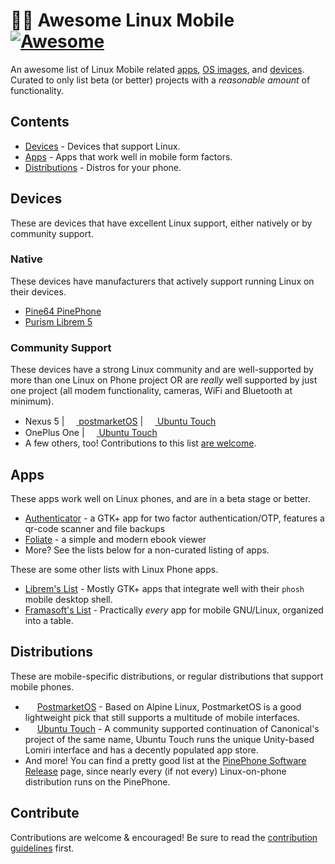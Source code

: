 # 🐧📱 Awesome Linux Mobile [![Awesome](https://awesome.re/badge.svg)](https://awesome.re)

An awesome list of Linux Mobile related [apps](#apps), [OS images](#distributions), and [devices](#devices).
Curated to only list beta (or better) projects with a *reasonable amount* of functionality.

## Contents

- [Devices](#devices) - Devices that support Linux.
- [Apps](#apps) - Apps that work well in mobile form factors.
- [Distributions](#distributions) - Distros for your phone.

## Devices

These are devices that have excellent Linux support, either natively or by community support.

### Native

These devices have manufacturers that actively support running Linux on their devices.

- [Pine64 PinePhone](https://www.pine64.org/pinephone/)
- [Purism Librem 5](https://puri.sm/products/librem-5/)

### Community Support

These devices have a strong Linux community and are well-supported by more than one Linux on Phone project OR are *really* well supported by just one project (all modem functionality, cameras, WiFi and Bluetooth at minimum). <!-- TODO: Make a badge for PostmarketOS and Ubuntu Touch and others to display next to these phone names. -->

- Nexus 5 | [<img src="https://upload.wikimedia.org/wikipedia/commons/a/a6/PostmarketOS_logo.svg" width=15 height=15> postmarketOS](https://wiki.postmarketos.org/wiki/Google_Nexus_5_(lg-hammerhead)) | [<img src="https://upload.wikimedia.org/wikipedia/commons/1/16/Ubuntu_and_Ubuntu_Server_Icon.png" width=15 height=15> Ubuntu Touch](https://devices.ubuntu-touch.io/device/hammerhead/)
- OnePlus One | [<img src="https://upload.wikimedia.org/wikipedia/commons/1/16/Ubuntu_and_Ubuntu_Server_Icon.png" width=15 height=15> Ubuntu Touch](https://devices.ubuntu-touch.io/device/bacon/)
- A few others, too! Contributions to this list [are welcome](#contribute).

## Apps

These apps work well on Linux phones, and are in a beta stage or better.
- [Authenticator](https://gitlab.gnome.org/World/Authenticator) - a GTK+ app for two factor authentication/OTP, features a qr-code scanner and file backups
- [Foliate](https://johnfactotum.github.io/foliate/) - a simple and modern ebook viewer
- More? See the lists below for a non-curated listing of apps.

These are some other lists with Linux Phone apps.
- [Librem's List](https://source.puri.sm/Librem5/community-wiki/-/wikis/List-of-Apps-in-Development) - Mostly GTK+ apps that integrate well with their `phosh` mobile desktop shell.
- [Framasoft's List](https://mglapps.frama.io/) - Practically *every* app for mobile GNU/Linux, organized into a table.

## Distributions

These are mobile-specific distributions, or regular distributions that support mobile phones.

- <img src="https://upload.wikimedia.org/wikipedia/commons/a/a6/PostmarketOS_logo.svg" width=15 height=15> [PostmarketOS](https://postmarketos.org/) - Based on Alpine Linux, PostmarketOS is a good lightweight pick that still supports a multitude of mobile interfaces.
- <img src="https://upload.wikimedia.org/wikipedia/commons/1/16/Ubuntu_and_Ubuntu_Server_Icon.png" width=15 height=15> [Ubuntu Touch](https://ubuntu-touch.io/) - A community supported continuation of Canonical's project of the same name, Ubuntu Touch runs the unique Unity-based Lomiri interface and has a decently populated app store.
- And more! You can find a pretty good list at the [PinePhone Software Release](https://wiki.pine64.org/index.php/PinePhone_Software_Release) page, since nearly every (if not every) Linux-on-phone distribution runs on the PinePhone.

## Contribute

Contributions are welcome & encouraged! Be sure to read the [contribution guidelines](CONTRIBUTING.md) first.
